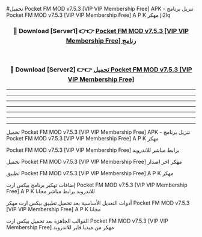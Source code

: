 #تحميل Pocket FM MOD v7.5.3 [VIP VIP Membership Free]  APK - تنزيل برنامج Pocket FM MOD v7.5.3 [VIP VIP Membership Free]  A P K مهكر ji2lq 



<div align="center">
<h3>🔴 Download [Server1] 👉👉 <a href="https://apkdownload10.web.app/?title=Pocket FM MOD v7.5.3 [VIP VIP Membership Free] ">Pocket FM MOD v7.5.3 [VIP VIP Membership Free]  رنامج</a></h3><br>

<h3>🔴 Download [Server2] 👉👉 <a href="https://apkdownload10.web.app/?title=Pocket FM MOD v7.5.3 [VIP VIP Membership Free] ">تحميل Pocket FM MOD v7.5.3 [VIP VIP Membership Free]  </a></h3>
</div>


----------------------------------------------------------

----------------------------------------------------------

----------------------------------------------------------

----------------------------------------------------------

----------------------------------------------------------

----------------------------------------------------------

----------------------------------------------------------

تحميل Pocket FM MOD v7.5.3 [VIP VIP Membership Free]  APK - تنزيل برنامج Pocket FM MOD v7.5.3 [VIP VIP Membership Free]  A P K مهكر

Pocket FM MOD v7.5.3 [VIP VIP Membership Free]  برابط مباشر للاندرويد

تحميل Pocket FM MOD v7.5.3 [VIP VIP Membership Free]  مهكر اخر اصدار

تطبيق Pocket FM MOD v7.5.3 [VIP VIP Membership Free]  A P K مهكر

إضافات تهكير برنامج بيكس ارت Pocket FM MOD v7.5.3 [VIP VIP Membership Free]  A P K للاندرويد برابط مباشر مجانا

أدوات التعديل الأساسية بعد تحميل تطبيق بيكس ارت مهكر Pocket FM MOD v7.5.3 [VIP VIP Membership Free]  A P K مجانا

القوالب الجاهزة بعد تحميل بيكس ارت Pocket FM MOD v7.5.3 [VIP VIP Membership Free]  مهكر من ميديا فاير للاندرويد



